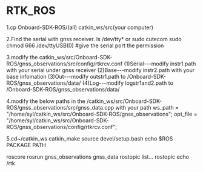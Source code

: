# RTK_ROS

1.cp Onboard-SDK-ROS/(all) catkin_ws/src(your computer)

2.Find the serial with gnss receiver. 
	ls /dev/tty*
	or sudo cutecom
	sudo chmod 666 /dev/ttyUSB(0) #give the serial port the permission 

3.modify the catkin_ws/src/Onboard-SDK-ROS/gnss_observations/src/config/rtkrcv.conf 
(1)Serial---modify instr1.path with your serial under gnss receiver
(2)Base---modify instr2.path with your base infomation
(3)Out---modify outstr1.path to /Onboard-SDK-ROS/gnss_observations/data/
(4)Log---modify logstr1and2.path to /Onboard-SDK-ROS/gnss_observations/data/

4.modify the below paths in the /catkin_ws/src/Onboard-SDK-ROS/gnss_observations/src/gnss_data.cpp with your path
	ws_path = "/home/syl/catkin_ws/src/Onboard-SDK-ROS/gnss_observations";
    	opt_file = "/home/syl/catkin_ws/src/Onboard-SDK-ROS/gnss_observations/config/rtkrcv.conf";

5.cd~/catkin_ws
catkin_make
source devel/setup.bash 
echo $ROS PACKAGE PATH

roscore
rosrun gnss_observations gnss_data
rostopic list...
rostopic echo /rtk

